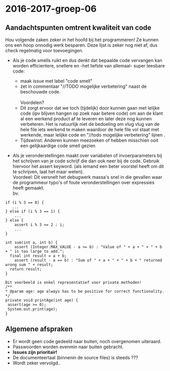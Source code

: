 # 2016-2017-groep-06

## Aandachtspunten omtrent kwaliteit van code
Hou volgende zaken zeker in het hoofd bij het programmeren! Ze kunnen ons een hoop onnodig werk besparen.
Deze lijst is zeker nog niet af, dus check regelmatig voor toevoegingen.

* Als je code smells ruikt en dus denkt dat bepaalde code vervangen kan worden efficientere, snellere en -het liefste van allemaal- super leesbare code:
  * maak issue met label "code smell"
  * zet in commentaar "//TODO mogelijke verbetering" naast de beschouwde code.
</br></br>Voordelen?
   * Dit zorgt ervoor dat we toch (tijdelijk) door kunnen gaan met lelijke code (ipv blijven hangen op zoek naar betere code) om aan de klant al een werkend product af te leveren en later deze nog kunnen verbeteren.
  Het is natuurlijk niet de bedoeling om vlug vlug van de hele file iets werkend te maken waardoor de hele file vol staat met werkende, maar lelijke code en "//todo mogelijke verbetering" lijnen .
   * Tijdswinst: Anderen kunnen meezoeken of hebben misschien ooit een gelijkaardige code smell gezien 

* Als je veronderstellingen maakt over variabelen of invoerparameters bij het schrijven van je code schrijf die dan ook neer bij de code.
Gebruik hiervoor het assert keyword. (als iemand een beter voorstel heeft om dit te schrijven, laat het maar weten).
</br>Voordeel: Dit versnelt het debugwerk massa's snel in die gevallen waar de programmeur typo's of foute veronderstellingen over expressies heeft gemaakt.
</br>bv. 
```
if (i % 3 == 0) {
   ...
} else if (i % 3 == 1) {
    ...
} else {
    assert i % 3 == 2 : i;
    ...
}
```
```
int sum(int a, int b) {
    assert (Integer.MAX_VALUE - a >= b) : "Value of " + a + " + " + b + " is too large to add.";
  final int result = a + b;
    assert (result - a == b) : "Sum of " + a + " + " + b + " returned wrong sum " + result;
  return result;
}
```
```
Dit voorbeeld is enkel representatief voor private methoden!
/**
* @param age: age always has to be positive for correct functionality.
*/
private void printAge(int age) { 
 assert(age >= 0);
 System.out.print(age);
}
```

## Algemene afspraken
* Er wordt geen code gedeeld naar buiten, noch overgenomen uiteraard.
* Passwoorden worden evenmin naar buiten gebracht.
* **Issues zijn prioritair!**
* De documenteertaal (binnenin de source files) is steeds ???
* Wordt zeker vervolgd..
